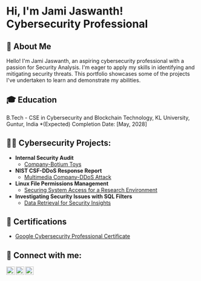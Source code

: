 <h1>Hi, I'm Jami Jaswanth! <br/>Cybersecurity Professional</a></h1>
<h2>🚀 About Me</h2>

Hello! I'm Jami Jaswanth, an aspiring cybersecurity professional with a passion for Security Analysis. I'm eager to apply my skills in identifying and mitigating security threats. This portfolio showcases some of the projects I've undertaken to learn and demonstrate my abilities.
<h2>🎓 Education</h2>
B.Tech - CSE in Cybersecurity and Blockchain Technology,
KL University, Guntur, India
*(Expected) Completion Date: [May, 2028]
<h2>👨‍💻 Cybersecurity Projects:</h2>

- <b>Internal Security Audit</b>
  - [Company-Botium Toys](https://1drv.ms/f/c/efd958eab8791687/EnrY-tgp945ApCuMm2EjDkQBkqpG04oa0AX-px2G9zmFnA?e=pV8787)
- <b>NIST CSF-DDoS Response Report</b>
  - [Multimedia Company-DDoS Attack](https://1drv.ms/w/c/efd958eab8791687/EcETBkYy5h1Bt_k-CypodxUBtCoeb7JVlI4wYOGq2j9Q4g?e=gZby4T)
- <b>Linux File Permissions Management</b>
  - [Securing System Access for a Research Environment](https://1drv.ms/w/c/efd958eab8791687/EYSGlliW9gZJrgyQQJl16b8BWPNfozSzrmeIijn7kJkufA?e=ralSZw)
- <b>Investigating Security Issues with SQL Filters</b>
  - [Data Retrieval for Security Insights](https://1drv.ms/w/c/efd958eab8791687/EWbDf-m_yvZIjK8VOV0XkdwB2GXWOXvvRKRyHC-f1KtBIA?e=QceeoY)

<h2>📜 Certifications</h2>

- [Google Cybersecurity Professional Certificate](https://1drv.ms/f/c/efd958eab8791687/ElNlM5PNaBVNhNVXoN3_Ov0BpWfGmVo8uEW4N1mS0I6KGQ?e=fkU044)
  

<h2> 🤳 Connect with me:</h2>

[<img align="left" alt="JamiJaswanth | LinkedIn" width="22px" src="https://cdn.jsdelivr.net/npm/simple-icons@v3/icons/linkedin.svg" />][linkedin]
[<img align="left" alt="JamiJaswanth | YouTube" width="22px" src="https://cdn.jsdelivr.net/npm/simple-icons@v3/icons/youtube.svg" />][youtube]
[<img align="left" alt="JamiJaswanth | Instagram" width="22px" src="https://cdn.jsdelivr.net/npm/simple-icons@v3/icons/instagram.svg" />][instagram]

[youtube]: http://www.youtube.com/@JamiJaswanth
[instagram]: https://www.instagram.com/jami_jaswanth07?igsh=Z3BiZzN2dXZhcmtu
[linkedin]: https://linkedin.com/in/jamijaswanth
